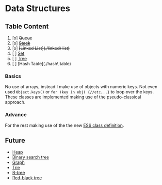 # Data Structures

## Table Content

1. [x] ~~[Queue](./queue)~~
2. [x] ~~[Stack](./stack)~~
3. [x] ~~[Linked List](./linked\ list)~~
4. [ ] [Set](./set)
5. [ ] [Tree](./tree)
6. [ ] [Hash Table](./hash\ table)

### Basics
No use of arrays, instead I make use of objects with numeric keys. Not even 
used `Object.keys()` or `for (key in obj) {//etc...}` to loop over the keys.
These classes are implemented making use of the pseudo-classical approach.

### Advance
For the rest making use of the the new [ES6 class definition][classes].

## Future
- [Heap](https://en.wikipedia.org/wiki/Heap_(data_structure))
- [Binary search tree](https://en.wikipedia.org/wiki/Binary_search_tree)
- [Graph](https://en.wikipedia.org/wiki/Graph_(abstract_data_type))
- [Trie](https://en.wikipedia.org/wiki/Trie)
- [B-tree](https://en.wikipedia.org/wiki/B-tree)
- [Red-black tree](https://en.wikipedia.org/wiki/Red%E2%80%93black_tree)

[classes]:(https://developer.mozilla.org/en/docs/Web/JavaScript/Reference/Classes)
